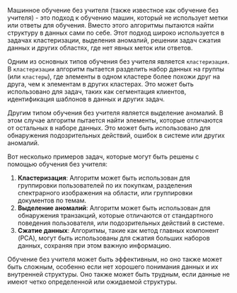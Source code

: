 Машинное обучение без учителя (также известное как обучение без учителя) - это подход к обучению машин, который не использует метки или ответы для обучения. Вместо этого алгоритмы пытаются найти структуру в данных сами по себе. Этот подход широко используется в задачах кластеризации, выделения аномалий, решении задач сжатия данных и других областях, где нет явных меток или ответов.

Одним из основных типов обучения без учителя является `кластеризация`. В `кластеризации` алгоритм пытается разделить набор данных на группы (или `кластеры`), где элементы в одном кластере более похожи друг на друга, чем к элементам в других кластерах. Это может быть использовано для задач, таких как сегментация клиентов, идентификация шаблонов в данных и других задач.

Другим типом обучения без учителя является выделение аномалий. В этом случае алгоритм пытается найти элементы, которые отличаются от остальных в наборе данных. Это может быть использовано для обнаружения подозрительных действий, ошибок в системе или других аномалий.

Вот несколько примеров задач, которые могут быть решены с помощью обучения без учителя:

1. **Кластеризация**: Алгоритм может быть использован для группировки пользователей по их покупкам, разделения спектрарного изображения на области, или группировки документов по темам.
2. **Выделение аномалий**: Алгоритм может быть использован для обнаружения транзакций, которые отличаются от стандартного поведения пользователя, или подозрительных действий в системе.
3. **Сжатие данных**: Алгоритмы, такие как метод главных компонент (PCA), могут быть использованы для сжатия больших наборов данных, сохраняя при этом важную информацию.

Обучение без учителя может быть эффективным, но оно также может быть сложным, особенно если нет хорошего понимания данных и их внутренней структуры. Оно также может быть трудным, если данные не имеют четко определенной или ожидаемой структуры.